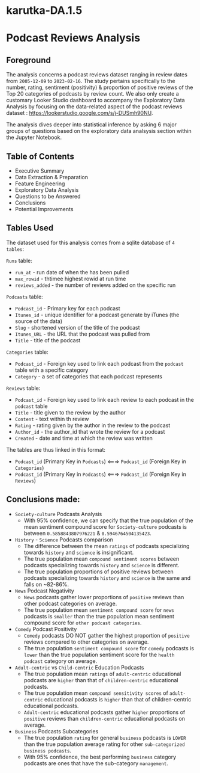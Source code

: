 # karutka-DA.1.5

# Podcast Reviews Analysis

## Foreground

The analysis concerns a podcast reviews dataset ranging in review dates from `2005-12-09` to `2023-02-16`. The study pertains specifically to the number, rating, sentiment (positivity) & proportion of positive reviews of the Top 20 categories of podcasts by review count. We also only create a customary Looker Studio dashboard to accompany the Exploratory Data Analysis by focusing on the data-related aspect of the podcast reviews dataset : https://lookerstudio.google.com/s/j-DUSmh90NU.

The analysis dives deeper into statistical inference by asking 6 major groups of questions based on the exploratory data analsysis section within the Jupyter Notebook.

## Table of Contents

* Executive Summary
* Data Extraction & Preparation
* Feature Engineering
* Exploratory Data Analysis
* Questions to be Answered
* Conclusions
* Potential Improvements

## Tables Used

The dataset used for this analysis comes from a sqlite database of `4 tables`:

`Runs` table:
* `run_at` - run date of when the has been pulled
* `max_rowid` - thtimee highest rowid at run time
* `reviews_added` - the number of reviews added on the specific run
 
`Podcasts` table:
* `Podcast_id` - Primary key for each podcast
* `Itunes_id` - unique identifier for a podcast generate by iTunes (the source of the data)
* `Slug` - shortened version of the title of the podcast
* `Itunes_URL` - the URL that the podcast was pulled from
* `Title` - title of the podcast

`Categories` table:
* `Podcast_id` - Foreign key used to link each podcast from the `podcast` table with a specific category
* `Category` - a set of categories that each podcast represents

`Reviews` table:
* `Podcast_id` - Foreign key used to link each review to each podcast in the `podcast` table
* `Title` - title given to the review by the author
* `Content` - text within th review
* `Rating` - rating given by the author in the review to the podcast
* `Author_id` - the author_id that wrote the review for a podcast
* `Created` - date and time at which the review was written


The tables are thus linked in this format:
* `Podcast_id` (Primary Key in `Podcasts`) <===> `Podcast_id` (Foreign Key in `Categories`)
* `Podcast_id` (Primary Key in `Podcasts`) <===> `Podcast_id` (Foreign Key in `Reviews`)


## Conclusions made: 
* `Society-culture` Podcasts Analysis
    * With 95% confidence, we can specify that the true population of the mean sentiment compound score for `Society-culture` podcasts is between `0.5858843807976221` & `0.5946764504135423`. 
* `History` - `Science` Podcasts comparison
    * The difference between the mean `ratings` of podcasts specializing towards `history` and `science` is insignificant.
    * The true population mean `compound sentiment scores` between podcasts specializing towards `history` and `science` is different.
    * The true population proportions of positive reviews between podcasts specializing towards `history` and `science` is the same and falls on ~82-86%.
* `News` Podcast Negativity
    * `News` podcasts gather lower proportions of `positive` reviews than other podcast categories on average.
    * The true population mean `sentiment compound score` for `news` podcasts is `smaller` than the true population mean sentiment compound score for `other podcast categories`.
* `Comedy` Podcast Positivity
    * `Comedy` podcasts DO NOT gather the highest proportion of `positive` reviews compared to other categories on average.
    * The true population `sentiment compound score` for `comedy` podcasts is `lower` than the true population sentiment score for the `health podcast` category on average.
* `Adult-centric` vs `Child-centric` Education Podcasts
    * The true population mean `ratings` of `adult-centric` educational podcasts are `higher` than that of `children-centric` educational podcasts.
    * The true population mean `compound sensitivity scores` of `adult-centric` educational podcasts is `higher` than that of children-centric educational podcasts.
    * `Adult-centric` educational podcasts gather `higher` proportions of `positive` reviews than `children-centric` educational podcasts on average.
* `Business` Podcasts Subcategories
    * The true population `rating` for general `business` podcasts is `LOWER` than the true population average rating for other `sub-categorized business podcasts`.
    * With 95% confidence, the best performing `business` category podcasts are ones that have the sub-category `management`. 
